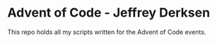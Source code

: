 # Advent of Code - Jeffrey Derksen

This repo holds all my scripts written for the Advent of Code events.
